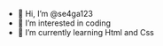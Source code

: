 - 👋 Hi, I’m @se4ga123
- 👀 I’m interested in coding
- 🌱 I’m currently learning Html and Css
<!---
se4ga123/se4ga123 is a ✨ special ✨ repository because its `README.md` (this file) appears on your GitHub profile.
You can click the Preview link to take a look at your changes.
--->
